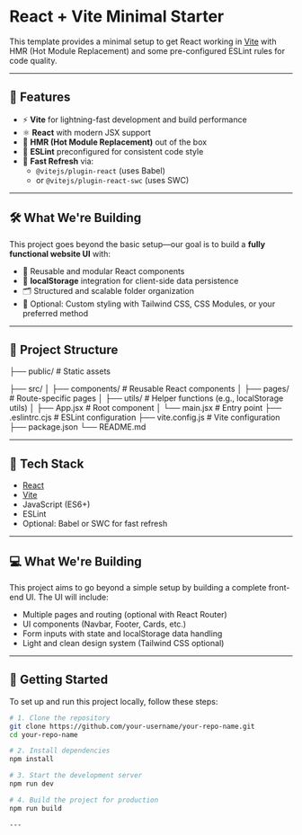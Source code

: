 # React + Vite Minimal Starter

This template provides a minimal setup to get React working in [Vite](https://vitejs.dev/) with HMR (Hot Module Replacement) and some pre-configured ESLint rules for code quality.


---

## 🔧 Features

- ⚡ **Vite** for lightning-fast development and build performance
- ⚛️ **React** with modern JSX support
- 🔄 **HMR (Hot Module Replacement)** out of the box
- 🧹 **ESLint** preconfigured for consistent code style
- 🧠 **Fast Refresh** via:
  - `@vitejs/plugin-react` (uses Babel)
  - or `@vitejs/plugin-react-swc` (uses SWC)
---

## 🛠 What We're Building

This project goes beyond the basic setup—our goal is to build a **fully functional website UI** with:

- 🧱 Reusable and modular React components
- 💾 **localStorage** integration for client-side data persistence
- 🗂 Structured and scalable folder organization
- 🎨 Optional: Custom styling with Tailwind CSS, CSS Modules, or your preferred method


---
## 📁 Project Structure

├── public/              # Static assets

├── src/
│   ├── components/      # Reusable React components
│   ├── pages/           # Route-specific pages
│   ├── utils/           # Helper functions (e.g., localStorage utils)
│   ├── App.jsx          # Root component
│   └── main.jsx         # Entry point
├── .eslintrc.cjs        # ESLint configuration
├── vite.config.js       # Vite configuration
├── package.json
└── README.md





---

## 🧪 Tech Stack

- [React](https://react.dev)
- [Vite](https://vitejs.dev)
- JavaScript (ES6+)
- ESLint
- Optional: Babel or SWC for fast refresh

---

## 💻 What We're Building

This project aims to go beyond a simple setup by building a complete front-end UI. The UI will include:

- Multiple pages and routing (optional with React Router)
- UI components (Navbar, Footer, Cards, etc.)
- Form inputs with state and localStorage data handling
- Light and clean design system (Tailwind CSS optional)

---

## 🚀 Getting Started

To set up and run this project locally, follow these steps:

```bash
# 1. Clone the repository
git clone https://github.com/your-username/your-repo-name.git
cd your-repo-name

# 2. Install dependencies
npm install

# 3. Start the development server
npm run dev

# 4. Build the project for production
npm run build

---
